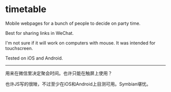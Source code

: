 timetable
=========

Mobile webpages for a bunch of people to decide on party time.

Best for sharing links in WeChat.

I'm not sure if it will work on computers with mouse. It was intended for touchscreen.

Tested on iOS and Android.

---

用来在微信里决定聚会时间。也许只能在触屏上使用？

也许JS写的很矬，不过至少在iOS和Android上目测可用。Symbian堪忧。
